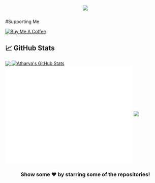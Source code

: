 <h1 align="center">
  <a href="https://git.io/typing-svg">
    <img src="https://readme-typing-svg.herokuapp.com?color=%2340A597&size=30&width=800&lines=Hello!+I+am+Atharva+Pandey;Visit+my+blog+on+www.Tech-Rituals.cf;Show+me+some+love+by+HEARTING!+the+repos;text+khattam+chalo+niklo+yaha+se">
  </a>
</h1>

#Supporting Me

<a href="https://www.buymeacoffee.com/finitecode" target="_blank"><img src="https://www.buymeacoffee.com/assets/img/custom_images/orange_img.png" alt="Buy Me A Coffee" style="height: 41px !important;width: 174px !important;box-shadow: 0px 3px 2px 0px rgba(190, 190, 190, 0.5) !important;-webkit-box-shadow: 0px 3px 2px 0px rgba(190, 190, 190, 0.5) !important;" ></a>

## &#x1f4c8; GitHub Stats

<a href="https://github.com/sudo-Atharva/sudo-Atharva">
  <img align="center" src="https://github-readme-stats.vercel.app/api/top-langs/?username=sudo-Atharva&hide=java,html&title_color=ffffff&text_color=c9cacc&icon_color=2bbc8a&bg_color=1d1f21" />
</a>
<a href="https://github.com/sudo-Atharva/sudo-Atharva">
  <img align="center" src="https://github-readme-stats.vercel.app/api?username=sudo-Atharva&show_icons=true&line_height=27&count_private=true&title_color=ffffff&text_color=c9cacc&icon_color=2bbc8a&bg_color=1d1f21" alt="Atharva's GitHub Stats"/>
</a>

<img align="center" src="/github-metrics.svg" alt="Metrics" width="400">
<img src="https://github-profile-trophy.vercel.app/?username=sudo-atharva&theme=nord&no-frame=true&margin-w=10&column=7"/>
<div align="center">

<h3> Show some ❤️ by starring some of the repositories! </h3>

</div>
